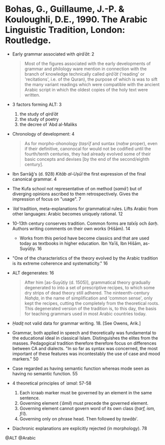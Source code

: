# Bohas, G., Guillaume, J.-P. & Kouloughli, D.E., 1990. The Arabic Linguistic Tradition, London: Routledge.

- Early grammar associated with *qirāʾāt*: 2

  > Most of the figures associated with the early developments of grammar and philology ware mention in connection with the branch of knowledge technically called *qirāʾāt* ('reading' or 'recitations', i.e. of the Quran), the purpose of which is was to sift the many variant readings which were compatible with the ancient Arabic script in which the oldest copies of the holy text were written.

- 3 factors forming ALT: 3
  1. the study of *qirāʾāt*
  2. the study of poetry
  3. the decree of ʿAbd al-Maliks

- Chronology of development: 4

  > As for morpho-ohonology (*taṣrīf* and suntax (*naḥw* proper), even if their definitive, canonocal for would not be codified until the fourth/tenth centuries, they had already evolved some of their basic concepts and devises [by the end of the second/eighth century].

- Ibn Sarrāǧ's (d. 928) *Kitāb al-Uṣūl* the first expression of the final canonical grammar. 4

- The Kufa school not representative of on method (*samāʿ*) but of diverging opinions ascribed to them retrospectively. Gives the impression of focus on "usage". 7

- *ʿilal* tradition, meta-explanations for grammatical rules. Lifts Arabic from other languages: Arabic becomes uniquely rational. 12

- 10-13th century conserves tradition. Common forms are *talxīṣ* och *šarḥ*. Authors writing comments on their own works (Hišām). 14
  - Works from this period have become classics and that are used today as textbooks in higher education. Ibn Yaʿīš, Ibn Hišām, as-Suyūṭiy. 16

- "One of the characteristics of the theory evolved by the Arabic tradition is its extreme coherence and systematicity." 16

- ALT degenerates: 16

  > After him [as-Suyūṭiy (d. 1505)], grammatical theory gradually degenerated to into a set of prescriptive recipes, to which some dry strips of dead theory still adhered. The ninteenth-century *Nahḍa*, in the name of simplification and 'common sense', only kept the recipes, cutting the completely from the theoretical roots. This degenerated version of the tradition is, to this day, the basis for teaching grammars used in most Arabic countries today.

- *Ḥadiṯ* not valid data for grammar writing. 18. [See Owens, Arik.]

- Grammar, both applied in speech and theoretically was fundamental to the educational ideal in classical Islam. Distinguishes the elites from the masses. Pedagogical tradition therefore therefore focus on differences between CA and dialects. "In so far as syntax was concerned, the most important of these features was incontestably the use of case and mood markers." 50

- Case regarded as having semantic function whereas mode seen as having no semantic function. 55

- 4 theoretical principles of  *ʿamal*: 57-58
  1. Each icraab marker must be governed by an element in the same sentence. 
  2. Governing element (*ʿāmil*) must precede the governed element.
  3. Governing element cannot govern word of its own class (*ḥarf, ism, fiʿl*).
  4. Governing only on phrase head. Then followed by *tawābiʿ*.

- Diachronic explanations are explicitly rejected (in morphology). 78

@ALT
@Arabic
